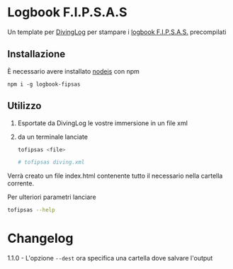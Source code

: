 # Logbook F.I.P.S.A.S

Un template per [DivingLog][divinglog] per stampare i [logbook F.I.P.S.A.S.][fipsas] precompilati

## Installazione

&Egrave; necessario avere installato [nodejs][node] con npm

```
npm i -g logbook-fipsas
```

## Utilizzo

1.  Esportate da DivingLog le vostre immersione in un file xml
2.  da un terminale lanciate

    ```sh
    tofipsas <file>

    # tofipsas diving.xml
    ```

Verrà creato un file index.html contenente tutto il necessario nella cartella corrente.

Per ulteriori parametri lanciare

```sh
tofipsas --help
```

[divinglog]: http://divinglog.de/
[fipsas]: http://www.fipsas.it/didattica/didattica-subacquea/documenti-didattica-subacquea/logbook
[node]: https://nodejs.org

# Changelog

1.1.0 - L'opzione `--dest` ora specifica una cartella dove salvare l'output
